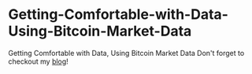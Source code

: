 # Getting-Comfortable-with-Data-Using-Bitcoin-Market-Data
Getting Comfortable with Data, Using Bitcoin Market Data
Don't forget to checkout my <a href="datadatagoose.wordpress.com">blog</a>!
